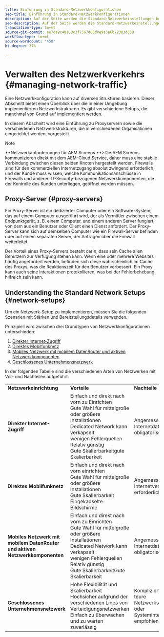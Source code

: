 ```yaml
---
title: Einführung in Standard-Netzwerkkonfigurationen
seo-title: Einführung in Standard-Netzwerkkonfigurationen
description: Auf der Seite werden die Standard-Netzwerkeinstellungen beschrieben.
seo-description: Auf der Seite werden die Standard-Netzwerkeinstellungen beschrieben.
translation-type: tm+mt
source-git-commit: ae7da9c48188c3f7567d05d0e9a5a6b72383d539
workflow-type: tm+mt
source-wordcount: '458'
ht-degree: 37%

---
```



# Verwalten des Netzwerkverkehrs {#managing-network-traffic}

Eine Netzwerkkonfiguration kann auf diversen Strukturen basieren. Dieser Abschnitt bietet einen Überblick über die in einer Umgebung implementierten Netzwerkstrukturen. Es gibt verschiedene Setups, die manchmal von Grund auf implementiert werden.

In diesem Abschnitt wird eine Einführung zu Proxyservern sowie die verschiedenen Netzwerkstrukturen, die in verschiedenen Organisationen eingerichtet werden, vorgestellt.

>[!NOTE]
>**Netzwerkanforderungen für AEM Screens **>Die AEM Screens kommunizieren direkt mit dem AEM-Cloud Service, daher muss eine stabile Verbindung zwischen diesen beiden Knoten hergestellt werden. Firewalls sind für den kommerziellen Internetzugang absolut zwingend erforderlich, und der Kunde muss wissen, welche Kommunikationsanschlüsse in Firewalls und anderen IT-Security-bezogenen Netzwerkkomponenten, die der Kontrolle des Kunden unterliegen, geöffnet werden müssen.

## Proxy-Server {#proxy-servers}

Ein Proxy-Server ist ein dedizierter Computer oder ein Software-System, das auf einem Computer ausgeführt wird, der als Vermittler zwischen einem Endpunktgerät, z. B. einem Computer, und einem anderen Server fungiert, von dem aus ein Benutzer oder Client einen Dienst anfordert. Der Proxy-Server kann sich auf demselben Computer wie ein Firewall-Server befinden oder auf einem separaten Server, der Anfragen über die Firewall weiterleitet.

Der Vorteil eines Proxy-Servers besteht darin, dass sein Cache allen Benutzern zur Verfügung stehen kann. Wenn eine oder mehrere Websites häufig angefordert werden, befinden sich diese wahrscheinlich im Cache des Proxys, was die Reaktionszeit für den Benutzer verbessert. Ein Proxy kann auch seine Interaktionen protokollieren, was bei der Fehlerbehebung hilfreich sein kann.

## Understanding the Standard Network Setups {#network-setups}

Um ein Netzwerk-Setup zu implementieren, müssen Sie die folgenden Szenarien mit Stärken und Bereitstellungsdetails verwenden.

Prinzipiell wird zwischen drei Grundtypen von Netzwerkkonfigurationen unterschieden:

1. [Direkter Internet-Zugriff](/help/using/direct-internet-access.md)
1. [Direktes Mobilfunknetz](/help/using/mobile-network-setup.md)
1. [Mobiles Netzwerk mit mobilem DatenRouter und aktiven Netzwerkkomponenten](/help/using/mobile-network-setup-router.md)
1. [Geschlossenes Unternehmensnetzwerk](/help/using/enclosed-corporate-network.md)

In der folgenden Tabelle sind die verschiedenen Arten von Netzwerken mit Vor- und Nachteilen aufgeführt:

<table>
 <tbody>
  <tr>
   <td><strong>Netzwerkeinrichtung</strong></td>
   <td><strong>Vorteile</strong></td>
   <td><strong>Nachteile</strong></td>
  </tr>
  <tr>
   <td><strong>Direkter Internet-Zugriff</strong></td>
   <td>Einfach und direkt nach vorn zu Einrichten<br>Gute Wahl für mittelgroße oder größere Installationen<br>Dedicated Network kann verkapselt<br>wenigen Fehlerquellen<br>Relativ günstig<br>Gute Skalierbarkeitgute Skalierbarkeit</td>
   <td>Angemessener Internetdatenplan obligatorisch</td>
  </tr>
    <tr>
   <td><strong>Direktes Mobilfunknetz</strong></td>
   <td>Einfach und direkt nach vorn einrichten<br>Gute Wahl für mittelgroße oder größere Installationen<br>Gute Skalierbarkeit<br>Eingekapselte Bildschirme
</td>
   <td>Angemessene Internetverbindung erforderlich</td>
  </tr>
    <tr>
<tr>
   <td><strong>Mobiles Netzwerk mit mobilem DatenRouter und aktiven Netzwerkkomponenten</strong></td>
   <td>Einfach und direkt nach vorn zu Einrichten<br>Gute Wahl für mittelgroße oder größere Installationen<br>Dedicated Network kann verkapselt<br>wenigen Fehlerquellen<br>Relativ günstig<br>Gute SkalierbarkeitGute Skalierbarkeit</br></td>
   <td>Angemessener Internetdatenplan obligatorisch</td>
  </tr>
    <tr>

<td><strong>Geschlossenes Unternehmensnetzwerk</strong></td>
   <td>Hohe Flexibilität und Skalierbarkeit<br>Hochsicher aufgrund der verschiedenen Lines von<br>Verteidigungsnetzwerken<br>Einfach zu überwachen und zu warten<br>zuverlässig</td>
   <td>Komplizierte und teure<br>Netzwerkspezialisten oder Systemintegrator empfohlen</td>
  </tr>
  </tr>
 </tbody>
</table>


